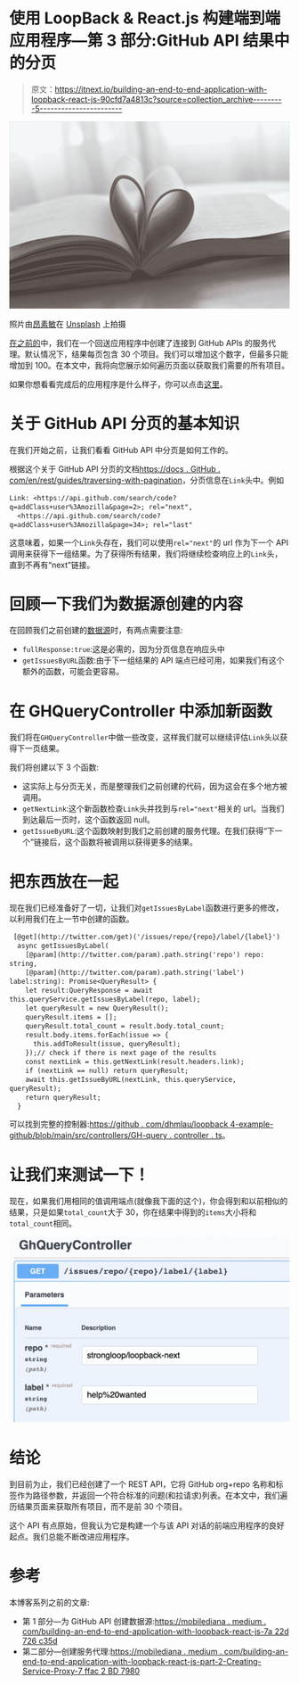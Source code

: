 # 使用 LoopBack & React.js 构建端到端应用程序—第 3 部分:GitHub API 结果中的分页

> 原文：<https://itnext.io/building-an-end-to-end-application-with-loopback-react-js-90cfd7a4813c?source=collection_archive---------5----------------------->

![](img/c0d3f1eba9559532ba53227e8b143c0e.png)

照片由[昂素敏](https://unsplash.com/@kaunglay1?utm_source=unsplash&utm_medium=referral&utm_content=creditCopyText)在 [Unsplash](https://unsplash.com/s/photos/pages?utm_source=unsplash&utm_medium=referral&utm_content=creditCopyText) 上拍摄

[在之前的](https://mobilediana.medium.com/building-an-end-to-end-application-with-loopback-react-js-part-2-creating-service-proxy-7ffac2bd7980)中，我们在一个回送应用程序中创建了连接到 GitHub APIs 的服务代理。默认情况下，结果每页包含 30 个项目。我们可以增加这个数字，但最多只能增加到 100。在本文中，我将向您展示如何遍历页面以获取我们需要的所有项目。

如果你想看看完成后的应用程序是什么样子，你可以点击[这里](https://github.com/dhmlau/loopback4-example-github)。

# **关于 GitHub API 分页的基本知识**

在我们开始之前，让我们看看 GitHub API 中分页是如何工作的。

根据这个关于 GitHub API 分页的文档[https://docs . GitHub . com/en/rest/guides/traversing-with-pagination](https://docs.github.com/en/rest/guides/traversing-with-pagination)，分页信息在`Link`头中。例如

```
Link: <https://api.github.com/search/code?q=addClass+user%3Amozilla&page=2>; rel="next",
  <https://api.github.com/search/code?q=addClass+user%3Amozilla&page=34>; rel="last"
```

这意味着，如果一个`Link`头存在，我们可以使用`rel="next"`的 url 作为下一个 API 调用来获得下一组结果。为了获得所有结果，我们将继续检查响应上的`Link`头，直到不再有“next”链接。

# 回顾一下我们为数据源创建的内容

在回顾我们之前创建的[数据源](https://github.com/dhmlau/loopback4-example-github/blob/main/src/datasources/githubds.datasource.ts)时，有两点需要注意:

*   `fullResponse:true`:这是必需的，因为分页信息在响应头中
*   `getIssuesByURL`函数:由于下一组结果的 API 端点已经可用，如果我们有这个额外的函数，可能会更容易。

# 在 GHQueryController 中添加新函数

我们将在`GHQueryController`中做一些改变，这样我们就可以继续评估`Link`头以获得下一页结果。

我们将创建以下 3 个函数:

*   这实际上与分页无关，而是整理我们之前创建的代码，因为这会在多个地方被调用。
*   `getNextLink`:这个新函数检查`Link`头并找到与`rel="next"`相关的 url。当我们到达最后一页时，这个函数返回 null。
*   `getIssueByURL`:这个函数映射到我们之前创建的服务代理。在我们获得“下一个”链接后，这个函数将被调用以获得更多的结果。

# 把东西放在一起

现在我们已经准备好了一切，让我们对`getIssuesByLabel`函数进行更多的修改，以利用我们在上一节中创建的函数。

```
 [@get](http://twitter.com/get)('/issues/repo/{repo}/label/{label}')
  async getIssuesByLabel(
    [@param](http://twitter.com/param).path.string('repo') repo: string,
    [@param](http://twitter.com/param).path.string('label') label:string): Promise<QueryResult> {
    let result:QueryResponse = await this.queryService.getIssuesByLabel(repo, label);
    let queryResult = new QueryResult();
    queryResult.items = [];
    queryResult.total_count = result.body.total_count;
    result.body.items.forEach(issue => {
      this.addToResult(issue, queryResult);
    });// check if there is next page of the results
    const nextLink = this.getNextLink(result.headers.link);
    if (nextLink == null) return queryResult;
    await this.getIssueByURL(nextLink, this.queryService, queryResult);
    return queryResult;
  }
```

可以找到完整的控制器:[https://github . com/dhmlau/loopback 4-example-github/blob/main/src/controllers/GH-query . controller . ts](https://github.com/dhmlau/loopback4-example-github/blob/main/src/controllers/gh-query.controller.ts)。

# 让我们来测试一下！

现在，如果我们用相同的值调用端点(就像我下面的这个)，你会得到和以前相似的结果，只是如果`total_count`大于 30，你在结果中得到的`items`大小将和`total_count`相同。

![](img/c1776de942ad8f16271d3a9e4a87f5e1.png)

# 结论

到目前为止，我们已经创建了一个 REST API，它将 GitHub org+repo 名称和标签作为路径参数，并返回一个符合标准的问题(和拉请求)列表。在本文中，我们遍历结果页面来获取所有项目，而不是前 30 个项目。

这个 API 有点原始，但我认为它是构建一个与该 API 对话的前端应用程序的良好起点。我们总能不断改进应用程序。

# 参考

本博客系列之前的文章:

*   第 1 部分—为 GitHub API 创建数据源:[https://mobilediana . medium . com/building-an-end-to-end-application-with-loopback-react-js-7a 22d 726 c35d](https://mobilediana.medium.com/building-an-end-to-end-application-with-loopback-react-js-7a22d726c35d)
*   第二部分—创建服务代理:[https://mobilediana . medium . com/building-an-end-to-end-application-with-loopback-react-js-part-2-Creating-Service-Proxy-7 ffac 2 BD 7980](https://mobilediana.medium.com/building-an-end-to-end-application-with-loopback-react-js-part-2-creating-service-proxy-7ffac2bd7980)